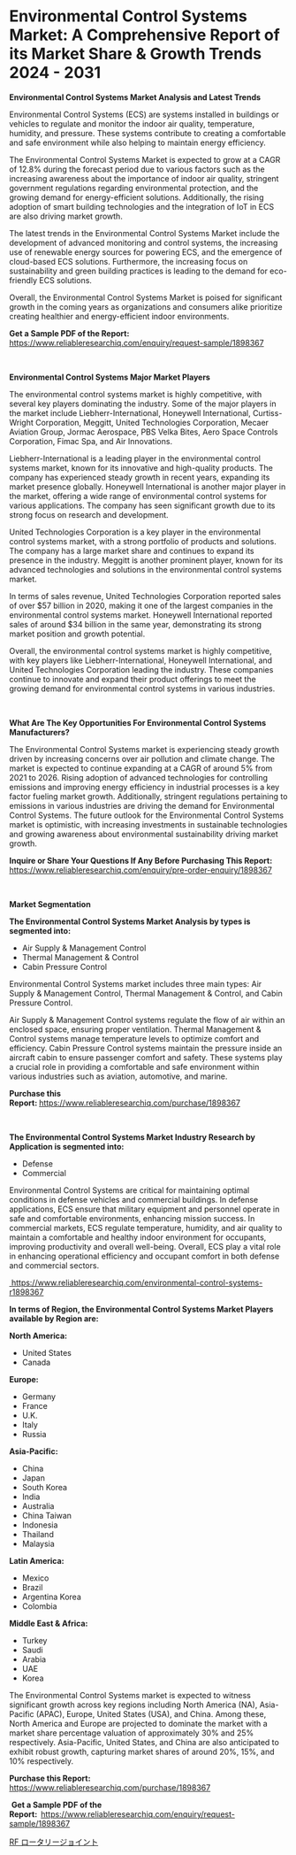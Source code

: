 <p><h1>Environmental Control Systems Market: A Comprehensive Report of its Market Share & Growth Trends 2024 - 2031</h1></p><p><strong>Environmental Control Systems Market Analysis and Latest Trends</strong></p>
<p><p>Environmental Control Systems (ECS) are systems installed in buildings or vehicles to regulate and monitor the indoor air quality, temperature, humidity, and pressure. These systems contribute to creating a comfortable and safe environment while also helping to maintain energy efficiency.</p><p>The Environmental Control Systems Market is expected to grow at a CAGR of 12.8% during the forecast period due to various factors such as the increasing awareness about the importance of indoor air quality, stringent government regulations regarding environmental protection, and the growing demand for energy-efficient solutions. Additionally, the rising adoption of smart building technologies and the integration of IoT in ECS are also driving market growth.</p><p>The latest trends in the Environmental Control Systems Market include the development of advanced monitoring and control systems, the increasing use of renewable energy sources for powering ECS, and the emergence of cloud-based ECS solutions. Furthermore, the increasing focus on sustainability and green building practices is leading to the demand for eco-friendly ECS solutions.</p><p>Overall, the Environmental Control Systems Market is poised for significant growth in the coming years as organizations and consumers alike prioritize creating healthier and energy-efficient indoor environments.</p></p>
<p><strong>Get a Sample PDF of the Report:&nbsp;</strong> <a href="https://www.reliableresearchiq.com/enquiry/request-sample/1898367">https://www.reliableresearchiq.com/enquiry/request-sample/1898367</a></p>
<p>&nbsp;</p>
<p><strong>Environmental Control Systems Major Market Players</strong></p>
<p><p>The environmental control systems market is highly competitive, with several key players dominating the industry. Some of the major players in the market include Liebherr-International, Honeywell International, Curtiss-Wright Corporation, Meggitt, United Technologies Corporation, Mecaer Aviation Group, Jormac Aerospace, PBS Velka Bites, Aero Space Controls Corporation, Fimac Spa, and Air Innovations.</p><p>Liebherr-International is a leading player in the environmental control systems market, known for its innovative and high-quality products. The company has experienced steady growth in recent years, expanding its market presence globally. Honeywell International is another major player in the market, offering a wide range of environmental control systems for various applications. The company has seen significant growth due to its strong focus on research and development.</p><p>United Technologies Corporation is a key player in the environmental control systems market, with a strong portfolio of products and solutions. The company has a large market share and continues to expand its presence in the industry. Meggitt is another prominent player, known for its advanced technologies and solutions in the environmental control systems market.</p><p>In terms of sales revenue, United Technologies Corporation reported sales of over $57 billion in 2020, making it one of the largest companies in the environmental control systems market. Honeywell International reported sales of around $34 billion in the same year, demonstrating its strong market position and growth potential.</p><p>Overall, the environmental control systems market is highly competitive, with key players like Liebherr-International, Honeywell International, and United Technologies Corporation leading the industry. These companies continue to innovate and expand their product offerings to meet the growing demand for environmental control systems in various industries.</p></p>
<p>&nbsp;</p>
<p><strong>What Are The Key Opportunities For Environmental Control Systems Manufacturers?</strong></p>
<p><p>The Environmental Control Systems market is experiencing steady growth driven by increasing concerns over air pollution and climate change. The market is expected to continue expanding at a CAGR of around 5% from 2021 to 2026. Rising adoption of advanced technologies for controlling emissions and improving energy efficiency in industrial processes is a key factor fueling market growth. Additionally, stringent regulations pertaining to emissions in various industries are driving the demand for Environmental Control Systems. The future outlook for the Environmental Control Systems market is optimistic, with increasing investments in sustainable technologies and growing awareness about environmental sustainability driving market growth.</p></p>
<p><strong>Inquire or Share Your Questions If Any Before Purchasing This Report:</strong> <a href="https://www.reliableresearchiq.com/enquiry/pre-order-enquiry/1898367">https://www.reliableresearchiq.com/enquiry/pre-order-enquiry/1898367</a></p>
<p>&nbsp;</p>
<p><strong>Market Segmentation</strong></p>
<p><strong>The Environmental Control Systems Market Analysis by types is segmented into:</strong></p>
<p><ul><li>Air Supply & Management Control</li><li>Thermal Management & Control</li><li>Cabin Pressure Control</li></ul></p>
<p><p>Environmental Control Systems market includes three main types: Air Supply & Management Control, Thermal Management & Control, and Cabin Pressure Control. </p><p>Air Supply & Management Control systems regulate the flow of air within an enclosed space, ensuring proper ventilation. Thermal Management & Control systems manage temperature levels to optimize comfort and efficiency. Cabin Pressure Control systems maintain the pressure inside an aircraft cabin to ensure passenger comfort and safety. These systems play a crucial role in providing a comfortable and safe environment within various industries such as aviation, automotive, and marine.</p></p>
<p><strong>Purchase this Report:&nbsp;</strong><a href="https://www.reliableresearchiq.com/purchase/1898367">https://www.reliableresearchiq.com/purchase/1898367</a></p>
<p>&nbsp;</p>
<p><strong>The Environmental Control Systems Market Industry Research by Application is segmented into:</strong></p>
<p><ul><li>Defense</li><li>Commercial</li></ul></p>
<p><p>Environmental Control Systems are critical for maintaining optimal conditions in defense vehicles and commercial buildings. In defense applications, ECS ensure that military equipment and personnel operate in safe and comfortable environments, enhancing mission success. In commercial markets, ECS regulate temperature, humidity, and air quality to maintain a comfortable and healthy indoor environment for occupants, improving productivity and overall well-being. Overall, ECS play a vital role in enhancing operational efficiency and occupant comfort in both defense and commercial sectors.</p></p>
<p><a href="https://www.reliableresearchiq.com/environmental-control-systems-r1898367">&nbsp;https://www.reliableresearchiq.com/environmental-control-systems-r1898367</a></p>
<p><strong>In terms of Region, the Environmental Control Systems Market Players available by Region are:</strong></p>
<p>
    <p> <strong> North America: </strong>
        <ul>
            <li>United States</li>
            <li>Canada</li>
        </ul>
        </p> 
    <p> <strong> Europe: </strong>
        <ul>
            <li>Germany</li>
            <li>France</li>
            <li>U.K.</li>
            <li>Italy</li>
            <li>Russia</li>
        </ul>
        </p> 
    <p> <strong> Asia-Pacific: </strong>
        <ul>
            <li>China</li>
            <li>Japan</li>
            <li>South Korea</li>
            <li>India</li>
            <li>Australia</li>
            <li>China Taiwan</li>
            <li>Indonesia</li>
            <li>Thailand</li>
            <li>Malaysia</li>
        </ul>
        </p> 
    <p> <strong> Latin America: </strong>
        <ul>
            <li>Mexico</li>
            <li>Brazil</li>
            <li>Argentina Korea</li>
            <li>Colombia</li>
        </ul>
        </p> 
    <p> <strong> Middle East & Africa: </strong>
        <ul>
            <li>Turkey</li>
            <li>Saudi</li>
            <li>Arabia</li>
            <li>UAE</li>
            <li>Korea</li>
        </ul>
    </p>
    </p>
<p><p>The Environmental Control Systems market is expected to witness significant growth across key regions including North America (NA), Asia-Pacific (APAC), Europe, United States (USA), and China. Among these, North America and Europe are projected to dominate the market with a market share percentage valuation of approximately 30% and 25% respectively. Asia-Pacific, United States, and China are also anticipated to exhibit robust growth, capturing market shares of around 20%, 15%, and 10% respectively.</p></p>
<p><strong>Purchase this Report: </strong><a href="https://www.reliableresearchiq.com/purchase/1898367">https://www.reliableresearchiq.com/purchase/1898367</a></p>
<p>&nbsp;<strong>Get a Sample PDF of the Report:&nbsp;&nbsp;</strong><a href="https://www.reliableresearchiq.com/enquiry/request-sample/1898367">https://www.reliableresearchiq.com/enquiry/request-sample/1898367</a></p>
<p><strong></strong></p>
<p><p><a href="https://medium.com/@dm15982023/rf%E3%83%AD%E3%83%BC%E3%82%BF%E3%83%AA%E3%83%BC%E3%82%B8%E3%83%A7%E3%82%A4%E3%83%B3%E3%83%88%E5%B8%82%E5%A0%B4%E3%81%AE%E8%A6%8F%E6%A8%A1-%E6%88%90%E9%95%B7-%E5%B8%82%E5%A0%B4%E3%82%BB%E3%82%B0%E3%83%A1%E3%83%B3%E3%83%86%E3%83%BC%E3%82%B7%E3%83%A7%E3%83%B3%E3%81%8A%E3%82%88%E3%81%B3%E5%9C%B0%E5%9F%9F%E5%88%A5%E3%81%AE%E3%82%A4%E3%83%B3%E3%82%B5%E3%82%A4%E3%83%88%E3%81%AB%E3%82%88%E3%82%8B%E7%94%A3%E6%A5%AD%E5%88%86%E6%9E%90%E3%81%A82031%E5%B9%B4%E3%81%BE%E3%81%A7%E3%81%AE%E4%BA%88%E6%B8%AC-02415678dba1">RF ロータリージョイント</a></p></p>